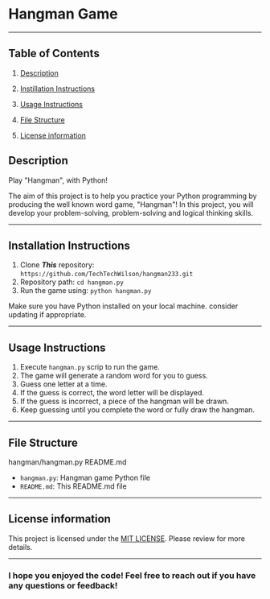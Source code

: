 # Hangman Game

---

## Table of Contents

1. [Description]()

2. [Instillation Instructions]()

3. [Usage Instructions]()

4. [File Structure]()

5. [License information]()

## Description 

Play "Hangman", with Python!


The aim of this project is to help you practice your Python programming by producing the well known word game, "Hangman"!
In this project, you will develop your problem-solving, problem-solving and logical thinking skills. 

---

## Installation Instructions

1. Clone ***This*** repository: `https://github.com/TechTechWilson/hangman233.git`
2. Repository path: `cd hangman.py`
3. Run the game using: `python hangman.py`
  
Make sure you have Python installed on your local machine.
consider updating if appropriate.

---

## Usage Instructions
1. Execute `hangman.py` scrip to run the game. 
2. The game will generate a random word for you to guess.
3. Guess one letter at a time.
4. If the guess is correct, the word letter will be displayed.
5. If the guess is incorrect, a piece of the hangman will be drawn.
6. Keep guessing until you complete the word or fully draw the hangman.

---

## File Structure

hangman/hangman.py README.md

- `hangman.py`: Hangman game Python file 
- `README.md`: This README.md file 

---

## License information
This project is licensed under the [MIT LICENSE](https://github.com/freestyleabg/aicore/blob/main/LICENSE). Please review for more details. 

___ 

### I hope you enjoyed the code! Feel free to reach out if you have any questions or feedback!